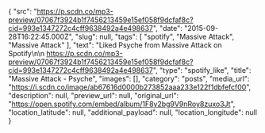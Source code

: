 {
  "src": "https://p.scdn.co/mp3-preview/07067f3924b1f7456213459e15ef058f9dcfaf8c?cid=993e1347272c4cff9638492a4e498637",
  "date": "2015-09-28T16:22:45.000Z",
  "slug": null,
  "tags": [
    "spotify",
    "Massive Attack",
    "Massive Attack"
  ],
  "text": "Liked Psyche from Massive Attack on Spotify\n\n https://p.scdn.co/mp3-preview/07067f3924b1f7456213459e15ef058f9dcfaf8c?cid=993e1347272c4cff9638492a4e498637",
  "type": "spotify_like",
  "title": "Massive Attack - Psyche",
  "images": [],
  "category": "posts",
  "media_url": "https://i.scdn.co/image/ab67616d0000b273852aaa233e122f1dbfefcf00",
  "description": null,
  "preview_url": null,
  "original_url": "https://open.spotify.com/embed/album/1F8y2bg9V9nRoy8zuxo3Jt",
  "location_latitude": null,
  "additional_payload": null,
  "location_longitude": null
}